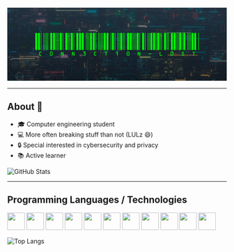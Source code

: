 ![Banner](https://raw.githubusercontent.com/C0NN3CT10N-L0ST/C0NN3CT10N-L0ST/main/assets/banner.png)

---
## About 👋
- 🎓 Computer engineering student
- 💻 More often breaking stuff than not (LULz 😄)
- 🔒 Special interested in cybersecurity and privacy
- 📚 Active learner

![GitHub Stats](https://github-readme-stats.vercel.app/api?username=C0NN3CT10N-L0ST&theme=github_dark&hide_border=true&show_icons=true)

---
## Programming Languages / Technologies
<div>
    <img src="https://cdn.jsdelivr.net/gh/devicons/devicon/icons/linux/linux-original.svg" width=40 height=40 />
    <img src="https://cdn.jsdelivr.net/gh/devicons/devicon/icons/python/python-original.svg" width=40 height=40 />
    <img src="https://cdn.jsdelivr.net/gh/devicons/devicon/icons/java/java-original-wordmark.svg" width=40 height=40 />
    <img src="https://cdn.jsdelivr.net/gh/devicons/devicon/icons/kotlin/kotlin-original.svg" width=40 height=40 />
    <img src="https://cdn.jsdelivr.net/gh/devicons/devicon/icons/javascript/javascript-original.svg" width=40 height=40 />
    <img src="https://cdn.jsdelivr.net/gh/devicons/devicon/icons/typescript/typescript-original.svg" width=40 height=40 />
    <img src="https://cdn.jsdelivr.net/gh/devicons/devicon/icons/c/c-original.svg" width=40 height=40 />
    <img src="https://cdn.jsdelivr.net/gh/devicons/devicon/icons/nodejs/nodejs-original.svg" width=40 height=40 />
    <img src="https://cdn.jsdelivr.net/gh/devicons/devicon/icons/react/react-original.svg" width=40 height=40 />
    <img src="https://cdn.jsdelivr.net/gh/devicons/devicon/icons/nextjs/nextjs-original.svg" width=40 height=40 />
    <img src="https://cdn.jsdelivr.net/gh/devicons/devicon/icons/tailwindcss/tailwindcss-plain.svg" width=40 height=40 />
</div>

![Top Langs](https://github-readme-stats.vercel.app/api/top-langs/?username=C0NN3CT10N-L0ST&layout=compact&theme=github_dark&hide_border=true)
